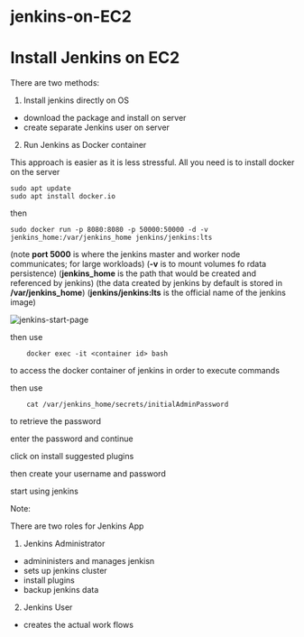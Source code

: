 # jenkins-on-EC2

# Install Jenkins on EC2

There are two methods:

1. Install jenkins directly on OS
 - download the package and install on server
 - create separate Jenkins user on server

2. Run Jenkins as Docker container

This approach is easier as it is less stressful.
All you need is to install docker on the server

  	sudo apt update
	sudo apt install docker.io
	
then

	sudo docker run -p 8080:8080 -p 50000:50000 -d -v jenkins_home:/var/jenkins_home jenkins/jenkins:lts

(note **port 5000** is where the jenkins master and worker node communicates; for large workloads)
(**-v** is to mount volumes fo rdata persistence)
(**jenkins_home** is the path that would be created and referenced by jenkins)
(the data created by jenkins by default is stored in **/var/jenkins_home**)
(**jenkins/jenkins:lts** is the official name of the jenkins image)
  
  ![jenkins-start-page](https://github.com/bankolejohn/jenkins-on-EC2/assets/76499525/8f35d803-eb88-4be7-9925-d15bc6287b59)
  
  then use
  
    	docker exec -it <container id> bash
	
  to access the docker container of jenkins in order to execute commands 
  
  then use 
  
  		cat /var/jenkins_home/secrets/initialAdminPassword
		
  to retrieve the password
  
  enter the password and continue
  
  click on install suggested plugins
  
  then create your username and password
  
  start using jenkins
  
  Note:
  
  There are two roles for Jenkins App
  
  1. Jenkins Administrator

- admininisters and manages jenkisn
- sets up jenkins cluster
- install plugins
- backup jenkins data

2. Jenkins User
- creates the actual work flows



